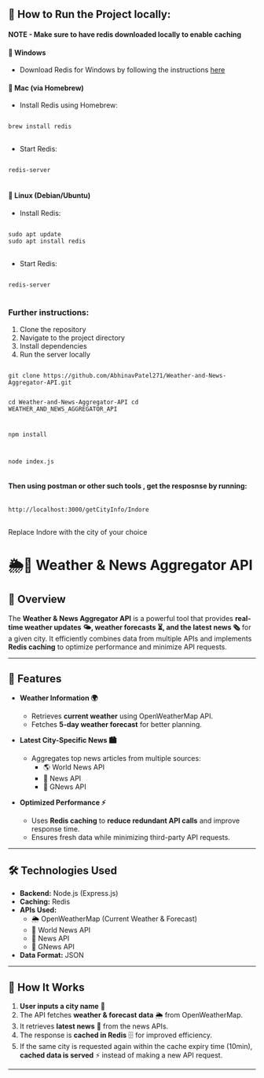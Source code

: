 <h2>🚀 How to Run the Project locally:</h2>

<h4>NOTE - Make sure to have redis downloaded locally to enable caching</h4>
<h4>🔹 Windows</h4> <ul> <li>Download Redis for Windows by following the instructions <a href="https://redis.io/docs/latest/operate/oss_and_stack/install/install-redis/install-redis-on-windows/">here</a></li> </ul>
   
<h4>🔹 Mac (via Homebrew)</h4> <ul> <li>Install Redis using Homebrew:</li> </ul>
<pre>
<code>
brew install redis
</code>
</pre>
<ul> <li>Start Redis:</li> </ul>
<pre>
<code>
redis-server
</code>
</pre>

<h4>🔹 Linux (Debian/Ubuntu)</h4> <ul> <li>Install Redis:</li> </ul>
<pre>
<code>
sudo apt update
sudo apt install redis
</code>
</pre>
<ul> <li>Start Redis:</li> </ul>
<pre>
<code>
redis-server
</code>
</pre>

<h3>Further instructions: </h3>
<ol>
   <li>Clone the repository</li>
   <li>Navigate to the project directory</li>
   <li>Install dependencies</li>
   <li>Run the server locally</li>
</ol>
<pre>
<code>
git clone https://github.com/AbhinavPatel271/Weather-and-News-Aggregator-API.git


cd Weather-and-News-Aggregator-API
cd WEATHER_AND_NEWS_AGGREGATOR_API

npm install

node index.js
</code>
</pre>

<h4>Then using postman or other such tools , get the resposnse by running:</h4>
<pre>
<code>
http://localhost:3000/getCityInfo/Indore
</code>
</pre>
<p>Replace Indore with the city of your choice</p>




# 🌦️📰 Weather & News Aggregator API

## 📌 Overview
The **Weather & News Aggregator API** is a powerful tool that provides **real-time weather updates 🌤️, weather forecasts ⏳, and the latest news 🗞️** for a given city. It efficiently combines data from multiple APIs and implements **Redis caching** to optimize performance and minimize API requests.

---

## 🚀 Features
- **Weather Information 🌍**
  - Retrieves **current weather** using OpenWeatherMap API.
  - Fetches **5-day weather forecast** for better planning.
  
- **Latest City-Specific News 🏙️**
  - Aggregates top news articles from multiple sources:
    - 🌎 World News API
    - 📰 News API
    - 📢 GNews API

- **Optimized Performance ⚡**
  - Uses **Redis caching** to **reduce redundant API calls** and improve response time.
  - Ensures fresh data while minimizing third-party API requests.

---

## 🛠️ Technologies Used
- **Backend:** Node.js (Express.js)
- **Caching:** Redis
- **APIs Used:**
  - 🌦️ OpenWeatherMap (Current Weather & Forecast)
  - 📰 World News API
  - 📰 News API
  - 📰 GNews API
- **Data Format:** JSON

---

## 📌 How It Works
1. **User inputs a city name** 🌆
2. The API fetches **weather & forecast data** 🌦️ from OpenWeatherMap.
3. It retrieves **latest news** 📰 from the news APIs.
4. The response is **cached in Redis** 🗄️ for improved efficiency.
5. If the same city is requested again within the cache expiry time (10min), **cached data is served** ⚡ instead of making a new API request.

---

